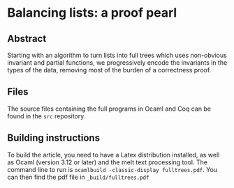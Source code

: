 Balancing lists: a proof pearl
==============================

Abstract
--------

Starting with an algorithm to turn lists into full trees which uses non-obvious invariant and partial functions, we progressively encode the invariants in the types of the data, removing most of the burden of a correctness proof.


Files
-----

The source files containing the full programs in Ocaml and Coq can be found in the `src` repository.


Building instructions
---------------------

To build the article, you need to have a Latex distribution installed, as well as Ocaml (version 3.12 or later) and the melt text processing tool. The command line to run is `ocamlbuild -classic-display fulltrees.pdf`. You can then find the pdf file in `_build/fulltrees.pdf`